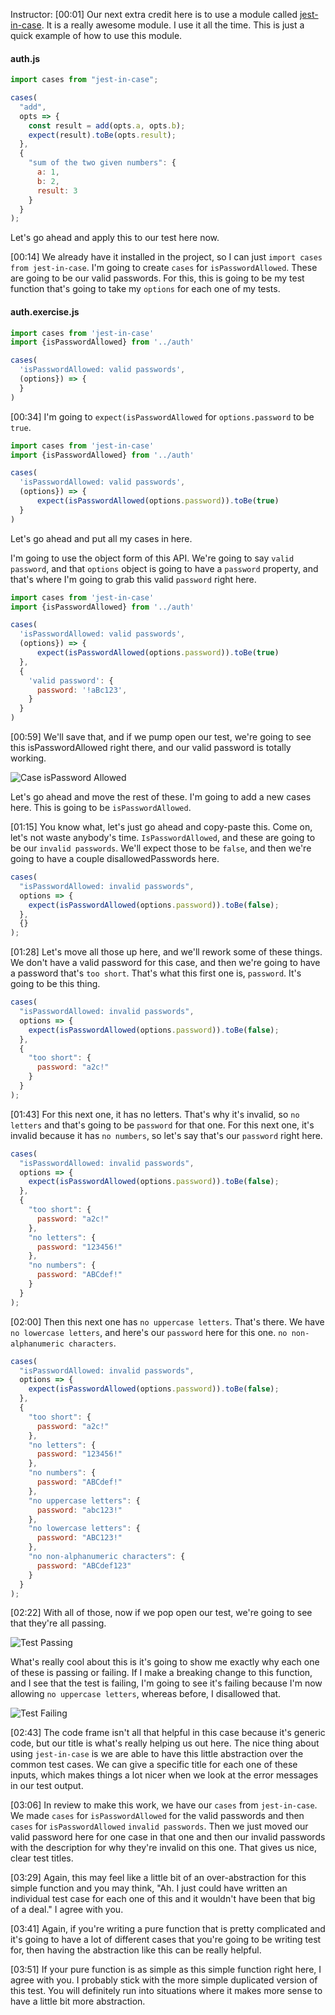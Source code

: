 Instructor: [00:01] Our next extra credit here is to use a module called [jest-in-case](https://github.com/atlassian/jest-in-case). It is a really awesome module. I use it all the time. This is just a quick example of how to use this module.

#### auth.js

```javascript
import cases from "jest-in-case";

cases(
  "add",
  opts => {
    const result = add(opts.a, opts.b);
    expect(result).toBe(opts.result);
  },
  {
    "sum of the two given numbers": {
      a: 1,
      b: 2,
      result: 3
    }
  }
);
```

Let's go ahead and apply this to our test here now.

[00:14] We already have it installed in the project, so I can just `import cases from jest-in-case`. I'm going to create `cases` for `isPasswordAllowed`. These are going to be our valid passwords. For this, this is going to be my test function that's going to take my `options` for each one of my tests.

#### auth.exercise.js

```javascript
import cases from 'jest-in-case'
import {isPasswordAllowed} from '../auth'

cases(
  'isPasswordAllowed: valid passwords',
  (options}) => {
  }
)
```

[00:34] I'm going to `expect(isPasswordAllowed` for `options.password` to be `true`.

```javascript
import cases from 'jest-in-case'
import {isPasswordAllowed} from '../auth'

cases(
  'isPasswordAllowed: valid passwords',
  (options}) => {
      expect(isPasswordAllowed(options.password)).toBe(true)
  }
)
```

Let's go ahead and put all my cases in here.

I'm going to use the object form of this API. We're going to say `valid password`, and that `options` object is going to have a `password` property, and that's where I'm going to grab this valid `password` right here.

```javascript
import cases from 'jest-in-case'
import {isPasswordAllowed} from '../auth'

cases(
  'isPasswordAllowed: valid passwords',
  (options}) => {
      expect(isPasswordAllowed(options.password)).toBe(true)
  },
  {
    'valid password': {
      password: '!aBc123',
    }
  }
)
```

[00:59] We'll save that, and if we pump open our test, we're going to see this isPasswordAllowed right there, and our valid password is totally working.

![Case isPassword Allowed](https://res.cloudinary.com/dg3gyk0gu/image/upload/v1575568733/transcript-images/04_node-js-use-jest-in-case-to-reduce-duplication-and-improve-test-titles-case-ispassword-allowed.jpg)

Let's go ahead and move the rest of these. I'm going to add a new cases here. This is going to be `isPasswordAllowed`.

[01:15] You know what, let's just go ahead and copy-paste this. Come on, let's not waste anybody's time. `IsPasswordAllowed`, and these are going to be our `invalid passwords`. We'll expect those to be `false`, and then we're going to have a couple disallowedPasswords here.

```javascript
cases(
  "isPasswordAllowed: invalid passwords",
  options => {
    expect(isPasswordAllowed(options.password)).toBe(false);
  },
  {}
);
```

[01:28] Let's move all those up here, and we'll rework some of these things. We don't have a valid password for this case, and then we're going to have a password that's `too short`. That's what this first one is, `password`. It's going to be this thing.

```javascript
cases(
  "isPasswordAllowed: invalid passwords",
  options => {
    expect(isPasswordAllowed(options.password)).toBe(false);
  },
  {
    "too short": {
      password: "a2c!"
    }
  }
);
```

[01:43] For this next one, it has no letters. That's why it's invalid, so `no letters` and that's going to be `password` for that one. For this next one, it's invalid because it has `no numbers`, so let's say that's our `password` right here.

```javascript
cases(
  "isPasswordAllowed: invalid passwords",
  options => {
    expect(isPasswordAllowed(options.password)).toBe(false);
  },
  {
    "too short": {
      password: "a2c!"
    },
    "no letters": {
      password: "123456!"
    },
    "no numbers": {
      password: "ABCdef!"
    }
  }
);
```

[02:00] Then this next one has `no uppercase letters`. That's there. We have `no lowercase letters`, and here's our `password` here for this one. `no non-alphanumeric characters`.

```javascript
cases(
  "isPasswordAllowed: invalid passwords",
  options => {
    expect(isPasswordAllowed(options.password)).toBe(false);
  },
  {
    "too short": {
      password: "a2c!"
    },
    "no letters": {
      password: "123456!"
    },
    "no numbers": {
      password: "ABCdef!"
    },
    "no uppercase letters": {
      password: "abc123!"
    },
    "no lowercase letters": {
      password: "ABC123!"
    },
    "no non-alphanumeric characters": {
      password: "ABCdef123"
    }
  }
);
```

[02:22] With all of those, now if we pop open our test, we're going to see that they're all passing.

![Test Passing](https://res.cloudinary.com/dg3gyk0gu/image/upload/v1575569000/transcript-images/04_node-js-use-jest-in-case-to-reduce-duplication-and-improve-test-titles-test-passing.jpg)

What's really cool about this is it's going to show me exactly why each one of these is passing or failing. If I make a breaking change to this function, and I see that the test is failing, I'm going to see it's failing because I'm now allowing `no uppercase letters`, whereas before, I disallowed that.

![Test Failing](https://res.cloudinary.com/dg3gyk0gu/image/upload/v1575568825/transcript-images/04_node-js-use-jest-in-case-to-reduce-duplication-and-improve-test-titles-test-failing.jpg)

[02:43] The code frame isn't all that helpful in this case because it's generic code, but our title is what's really helping us out here. The nice thing about using `jest-in-case` is we are able to have this little abstraction over the common test cases. We can give a specific title for each one of these inputs, which makes things a lot nicer when we look at the error messages in our test output.

[03:06] In review to make this work, we have our `cases` from `jest-in-case`. We made `cases` for `isPasswordAllowed` for the valid passwords and then `cases` for `isPasswordAllowed` `invalid passwords`. Then we just moved our valid password here for one case in that one and then our invalid passwords with the description for why they're invalid on this one. That gives us nice, clear test titles.

[03:29] Again, this may feel like a little bit of an over-abstraction for this simple function and you may think, "Ah. I just could have written an individual test case for each one of this and it wouldn't have been that big of a deal." I agree with you.

[03:41] Again, if you're writing a pure function that is pretty complicated and it's going to have a lot of different cases that you're going to be writing test for, then having the abstraction like this can be really helpful.

[03:51] If your pure function is as simple as this simple function right here, I agree with you. I probably stick with the more simple duplicated version of this test. You will definitely run into situations where it makes more sense to have a little bit more abstraction.
